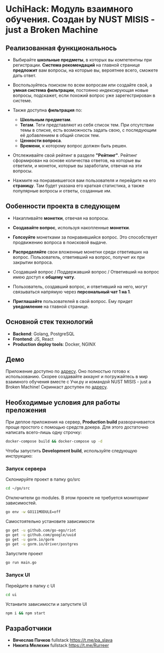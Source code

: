 # UchiHack: Модуль взаимного обучения. Создан by NUST MISIS - just a Broken Machine

## Реализованная функциональнось
- Выбирайте **школьные предметы**, в которых вы компетентны при регистрации. **Система рекомендаций** на главной странице **предложит** вам вопросы, на которые вы, вероятнее всего, сможете дать ответ.  
- Воспользуйтесь поиском по всем вопросам или создайте свой, а **умная система фильтрации**, постоянно индексирующая новые вопросы, подскажет, если похожий вопрос уже зарегестрирован в системе.
- Также доступна **фильтрация** по: 
  - **Школьным предметам**.
  - **Тегам**. Теги представляют из себя список тем. При отсутствии темы в списке, есть возможность задать свою, с последующим её добавлением в общий список тем.
  - **Ценности вопроса**.
  - **Времени**, к которому вопрос должен быть решен.
    
- Отслеживайте свой рейтинг в разделе **"Рейтинг"**. Рейтинг сформирован на основе количества ответов, на которые вы ответили, и монеток, которые вы заработали, отвечая на эти вопросы.
- Нажмите на понравившегося вам пользователя и перейдите на его **страницу**. Там будет указана его краткая статистика, а также популярные вопросы и ответы, созданные им.

## Ообенности проекта в следующем
- Накапливайте **монетки**, отвечая на вопросы.
- **Создавайте вопрос**, используя накопленные **монетки**.
- **Голсоуйте** монетками за понравившийся вопрос. Это способствует продвижению вопроса в поисковой выдаче.
- **Распределяйте** свои вложенные монетки среди ответивших на вопрос. Пользователь, ответивший на вопрос, получит их при закрытии вопроса.

- Создавший вопрос / Поддержавший вопрос / Ответивший на вопрос имею доступ к **общему чату**.
- Пользователь, создавший вопрос, и ответивший на него, могут связываться напрямую через **персональный чат 1 на 1**.

- **Приглашайте** пользователей в свой вопрос. Ему придет **уведомление** на главной странице.

## Основной стек технологий
- **Backend**: Golang, PostgreSQL
- **Frontend**: JS, React
- **Production deploy tools**: Docker, NGINX

## Демо
Приложение доступно по [адресу](http://139.162.131.165).
Оно полностью готово к использованию. Скорее создавайте аккаунт и погружайтесь в мир взаимного обучения вместе с Учи.ру и командой NUST MISIS - just a Broken Machine!
Скринкаст доступен по [адресу](http://139.162.131.165).

## Необходимые условия для работы преложения
При деплое приложения на сервер, **Production build** разворачивается проще простого с помощью средств докера. Для этого достаточно написать всего-лишь одну строчку:
```bash
docker-compose build && docker-compose up -d
```
Чтобы запустить **Development build**, используйте следующую инструкцию:
### Запуск сервера
Склонируйте проект в папку go/src
```bash
cd ~/go/src
```
Отключители go modules. В этом проекте не требуется мониторинг зависимостей.
```bash
go env -w GO111MODULE=off
```
Самостоятельно установите зависимости
```bash
go get -u github.com/go-ego/riot
go get -u github.com/google/uuid
go get -u gorm.io/gorm
go get -u gorm.io/driver/postgres
```
Запустите проект
```bash
go run main.go
```

### Запуск UI
Перейдите в папку с UI
```bash
cd ui
```
Устанвите зависимости и запустите UI
```bash
npm i && npm start
```

## Разработчики
- **Вячеслав Пачков** fullstack https://t.me/pa_slava
- **Никита Мелехин** fullstack https://t.me/Rurreer